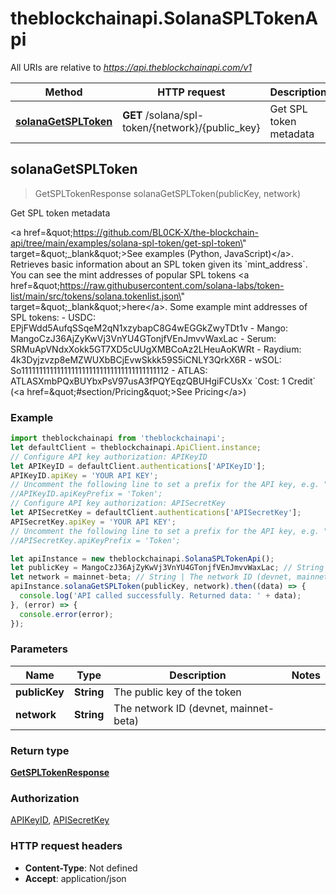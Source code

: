 # theblockchainapi.SolanaSPLTokenApi

All URIs are relative to *https://api.theblockchainapi.com/v1*

Method | HTTP request | Description
------------- | ------------- | -------------
[**solanaGetSPLToken**](SolanaSPLTokenApi.md#solanaGetSPLToken) | **GET** /solana/spl-token/{network}/{public_key} | Get SPL token metadata



## solanaGetSPLToken

> GetSPLTokenResponse solanaGetSPLToken(publicKey, network)

Get SPL token metadata

&lt;a href&#x3D;\&quot;https://github.com/BL0CK-X/the-blockchain-api/tree/main/examples/solana-spl-token/get-spl-token\&quot; target&#x3D;\&quot;_blank\&quot;&gt;See examples (Python, JavaScript)&lt;/a&gt;.  Retrieves basic information about an SPL token given its &#x60;mint_address&#x60;.  You can see the mint addresses of popular SPL tokens &lt;a href&#x3D;\&quot;https://raw.githubusercontent.com/solana-labs/token-list/main/src/tokens/solana.tokenlist.json\&quot; target&#x3D;\&quot;_blank\&quot;&gt;here&lt;/a&gt;.  Some example mint addresses of SPL tokens: - USDC: EPjFWdd5AufqSSqeM2qN1xzybapC8G4wEGGkZwyTDt1v - Mango: MangoCzJ36AjZyKwVj3VnYU4GTonjfVEnJmvvWaxLac - Serum: SRMuApVNdxXokk5GT7XD5cUUgXMBCoAz2LHeuAoKWRt - Raydium: 4k3Dyjzvzp8eMZWUXbBCjEvwSkkk59S5iCNLY3QrkX6R - wSOL: So11111111111111111111111111111111111111112 - ATLAS: ATLASXmbPQxBUYbxPsV97usA3fPQYEqzQBUHgiFCUsXx  &#x60;Cost: 1 Credit&#x60; (&lt;a href&#x3D;\&quot;#section/Pricing\&quot;&gt;See Pricing&lt;/a&gt;)

### Example

```javascript
import theblockchainapi from 'theblockchainapi';
let defaultClient = theblockchainapi.ApiClient.instance;
// Configure API key authorization: APIKeyID
let APIKeyID = defaultClient.authentications['APIKeyID'];
APIKeyID.apiKey = 'YOUR API KEY';
// Uncomment the following line to set a prefix for the API key, e.g. "Token" (defaults to null)
//APIKeyID.apiKeyPrefix = 'Token';
// Configure API key authorization: APISecretKey
let APISecretKey = defaultClient.authentications['APISecretKey'];
APISecretKey.apiKey = 'YOUR API KEY';
// Uncomment the following line to set a prefix for the API key, e.g. "Token" (defaults to null)
//APISecretKey.apiKeyPrefix = 'Token';

let apiInstance = new theblockchainapi.SolanaSPLTokenApi();
let publicKey = MangoCzJ36AjZyKwVj3VnYU4GTonjfVEnJmvvWaxLac; // String | The public key of the token
let network = mainnet-beta; // String | The network ID (devnet, mainnet-beta)
apiInstance.solanaGetSPLToken(publicKey, network).then((data) => {
  console.log('API called successfully. Returned data: ' + data);
}, (error) => {
  console.error(error);
});

```

### Parameters


Name | Type | Description  | Notes
------------- | ------------- | ------------- | -------------
 **publicKey** | **String**| The public key of the token | 
 **network** | **String**| The network ID (devnet, mainnet-beta) | 

### Return type

[**GetSPLTokenResponse**](GetSPLTokenResponse.md)

### Authorization

[APIKeyID](../README.md#APIKeyID), [APISecretKey](../README.md#APISecretKey)

### HTTP request headers

- **Content-Type**: Not defined
- **Accept**: application/json

